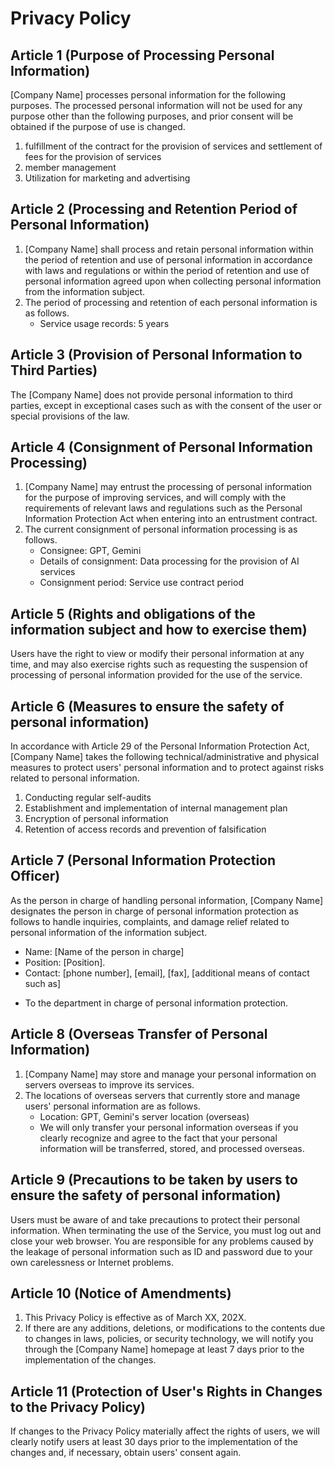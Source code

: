 # Privacy Policy

## Article 1 (Purpose of Processing Personal Information)
[Company Name] processes personal information for the following purposes. The processed personal information will not be used for any purpose other than the following purposes, and prior consent will be obtained if the purpose of use is changed.

1. fulfillment of the contract for the provision of services and settlement of fees for the provision of services
2. member management
3. Utilization for marketing and advertising

## Article 2 (Processing and Retention Period of Personal Information)
1. [Company Name] shall process and retain personal information within the period of retention and use of personal information in accordance with laws and regulations or within the period of retention and use of personal information agreed upon when collecting personal information from the information subject.
2. The period of processing and retention of each personal information is as follows.
    - Service usage records: 5 years

## Article 3 (Provision of Personal Information to Third Parties)
The [Company Name] does not provide personal information to third parties, except in exceptional cases such as with the consent of the user or special provisions of the law.

## Article 4 (Consignment of Personal Information Processing)
1. [Company Name] may entrust the processing of personal information for the purpose of improving services, and will comply with the requirements of relevant laws and regulations such as the Personal Information Protection Act when entering into an entrustment contract.
2. The current consignment of personal information processing is as follows.
    - Consignee: GPT, Gemini
    - Details of consignment: Data processing for the provision of AI services
    - Consignment period: Service use contract period

## Article 5 (Rights and obligations of the information subject and how to exercise them)
Users have the right to view or modify their personal information at any time, and may also exercise rights such as requesting the suspension of processing of personal information provided for the use of the service.

## Article 6 (Measures to ensure the safety of personal information)
In accordance with Article 29 of the Personal Information Protection Act, [Company Name] takes the following technical/administrative and physical measures to protect users' personal information and to protect against risks related to personal information.
1. Conducting regular self-audits
2. Establishment and implementation of internal management plan
3. Encryption of personal information
4. Retention of access records and prevention of falsification

## Article 7 (Personal Information Protection Officer)
As the person in charge of handling personal information, [Company Name] designates the person in charge of personal information protection as follows to handle inquiries, complaints, and damage relief related to personal information of the information subject.
- Name: [Name of the person in charge]
- Position: [Position].
- Contact: [phone number], [email], [fax], [additional means of contact such as]
* To the department in charge of personal information protection.

## Article 8 (Overseas Transfer of Personal Information)
1. [Company Name] may store and manage your personal information on servers overseas to improve its services.
2. The locations of overseas servers that currently store and manage users' personal information are as follows.
    - Location: GPT, Gemini's server location (overseas)
    - We will only transfer your personal information overseas if you clearly recognize and agree to the fact that your personal information will be transferred, stored, and processed overseas.

## Article 9 (Precautions to be taken by users to ensure the safety of personal information)
Users must be aware of and take precautions to protect their personal information. When terminating the use of the Service, you must log out and close your web browser. You are responsible for any problems caused by the leakage of personal information such as ID and password due to your own carelessness or Internet problems.

## Article 10 (Notice of Amendments)
1. This Privacy Policy is effective as of March XX, 202X.
2. If there are any additions, deletions, or modifications to the contents due to changes in laws, policies, or security technology, we will notify you through the [Company Name] homepage at least 7 days prior to the implementation of the changes.

## Article 11 (Protection of User's Rights in Changes to the Privacy Policy)
If changes to the Privacy Policy materially affect the rights of users, we will clearly notify users at least 30 days prior to the implementation of the changes and, if necessary, obtain users' consent again.
